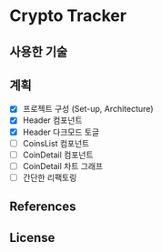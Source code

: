 # Crypto Tracker

## 사용한 기술

## 계획

- [x] 프로젝트 구성 (Set-up, Architecture)
- [x] Header 컴포넌트
- [x] Header 다크모드 토글
- [ ] CoinsList 컴포넌트
- [ ] CoinDetail 컴포넌트
- [ ] CoinDetail 차트 그래프
- [ ] 간단한 리팩토링

##

## References

## License
